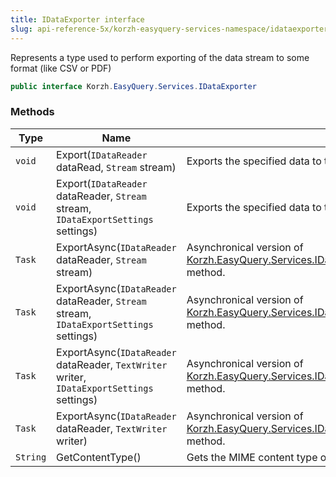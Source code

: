 ```yaml
---
title: IDataExporter interface
slug: api-reference-5x/korzh-easyquery-services-namespace/idataexporter-interface
---
```



Represents a type used to perform exporting of the data stream to some format (like CSV or PDF)
```csharp
public interface Korzh.EasyQuery.Services.IDataExporter

```

### Methods

| Type | Name | Description | 
| --- | --- | --- | 
| `void` | Export(`IDataReader` dataRead, `Stream` stream) | Exports the specified data to the stream. | 
| `void` | Export(`IDataReader` dataReader, `Stream` stream, `IDataExportSettings` settings) | Exports the specified data to the stream. | 
| `Task` | ExportAsync(`IDataReader` dataReader, `Stream` stream) | Asynchronical version of [Korzh.EasyQuery.Services.IDataExporter.Export(System.Data.IDataReader,System.IO.Stream)](/api-reference-5x/korzh-easyquery-services-namespace/idataexporter-interface) method. | 
| `Task` | ExportAsync(`IDataReader` dataReader, `Stream` stream, `IDataExportSettings` settings) | Asynchronical version of [Korzh.EasyQuery.Services.IDataExporter.Export(System.Data.IDataReader,System.IO.Stream)](/api-reference-5x/korzh-easyquery-services-namespace/idataexporter-interface) method. | 
| `Task` | ExportAsync(`IDataReader` dataReader, `TextWriter` writer, `IDataExportSettings` settings) | Asynchronical version of [Korzh.EasyQuery.Services.IDataExporter.Export(System.Data.IDataReader,System.IO.Stream)](/api-reference-5x/korzh-easyquery-services-namespace/idataexporter-interface) method. | 
| `Task` | ExportAsync(`IDataReader` dataReader, `TextWriter` writer) | Asynchronical version of [Korzh.EasyQuery.Services.IDataExporter.Export(System.Data.IDataReader,System.IO.Stream)](/api-reference-5x/korzh-easyquery-services-namespace/idataexporter-interface) method. | 
| `String` | GetContentType() | Gets the MIME content type of the exporting format. |